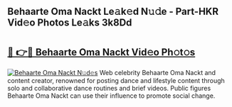 ## Behaarte Oma Nackt Le𝚊k𝚎d N𝚞𝚍e - Part-HKR Vid𝚎o Photos Le𝚊ks 3k8Dd

# <h2><a href="http://fb450dr.evod.top/?m=Behaarte+Oma+Nackt">🔗 👉🔴 Behaarte Oma Nackt Vid𝚎o Ph𝚘t𝚘s</a></h2>

[![Behaarte Oma Nackt N𝚞d𝚎s](https://i.imgur.com/8V9OHl7.gif)](http://fb450dr.evod.top/?m=Behaarte+Oma+Nackt)
Web celebrity Behaarte Oma Nackt and content creator, renowned for posting dance and lifestyle content through solo and collaborative dance routines and brief videos. Public figures Behaarte Oma Nackt can use their influence to promote social change. 
